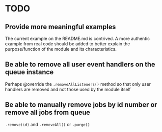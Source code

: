 # TODO

## Provide more meaningful examples

The current example on the README.md is contrived.  A more authentic example from real code
should be added to better explain the purpose/function of the module and its characteristics.  

## Be able to remove all user event handlers on the queue instance  

Perhaps @override the `.removeAllListeners()` method so that only user handlers are removed
and not those used by the module itself

## Be able to manually remove jobs by id number or remove all jobs from queue

`.remove(id)` and `.removeAll()` or `.purge()`
